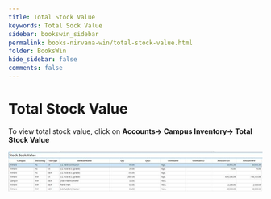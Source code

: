 ```yaml
---
title: Total Stock Value
keywords: Total Sock Value
sidebar: bookswin_sidebar
permalink: books-nirvana-win/total-stock-value.html
folder: BooksWin
hide_sidebar: false
comments: false
---
```


# Total Stock Value

To view total stock value, click on **Accounts-> Campus Inventory-> Total Stock Value**

![](/images/campus-inventory-total-stock-value.jpg)
